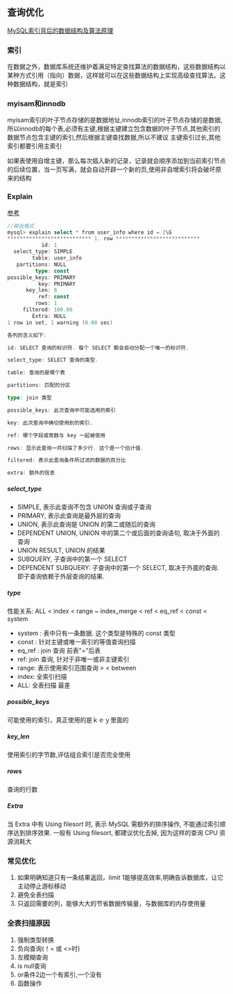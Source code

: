 ## 查询优化

[MySQL索引背后的数据结构及算法原理](http://blog.codinglabs.org/articles/theory-of-mysql-index.html)

### 索引

在数据之外，数据库系统还维护着满足特定查找算法的数据结构，这些数据结构以某种方式引用（指向）数据，这样就可以在这些数据结构上实现高级查找算法。这种数据结构，就是索引

### myisam和innodb

myisam索引的叶子节点存储的是数据地址,innodb索引的叶子节点存储的是数据,所以innodb的每个表,必须有主键,根据主键建立包含数据的叶子节点,其他索引的数据节点包含主键的索引,然后根据主键查找数据,所以不建议
主键索引过长,其他索引都要引用主索引

如果表使用自增主键，那么每次插入新的记录，记录就会顺序添加到当前索引节点的后续位置，当一页写满，就会自动开辟一个新的页,使用非自增索引将会破坏原来的结构

### Explain

[参考](https://segmentfault.com/a/1190000008131735)

```go
//输出格式
mysql> explain select * from user_info where id = 2\G
*************************** 1. row ***************************
           id: 1
  select_type: SIMPLE
        table: user_info
   partitions: NULL
         type: const
possible_keys: PRIMARY
          key: PRIMARY
      key_len: 8
          ref: const
         rows: 1
     filtered: 100.00
        Extra: NULL
1 row in set, 1 warning (0.00 sec)

各列的含义如下:

id: SELECT 查询的标识符. 每个 SELECT 都会自动分配一个唯一的标识符.

select_type: SELECT 查询的类型.

table: 查询的是哪个表

partitions: 匹配的分区

type: join 类型

possible_keys: 此次查询中可能选用的索引

key: 此次查询中确切使用到的索引.

ref: 哪个字段或常数与 key 一起被使用

rows: 显示此查询一共扫描了多少行. 这个是一个估计值.

filtered: 表示此查询条件所过滤的数据的百分比

extra: 额外的信息
```

##### select_type

- SIMPLE, 表示此查询不包含 UNION 查询或子查询
- PRIMARY, 表示此查询是最外层的查询
- UNION, 表示此查询是 UNION 的第二或随后的查询
- DEPENDENT UNION, UNION 中的第二个或后面的查询语句, 取决于外面的查询
- UNION RESULT, UNION 的结果
- SUBQUERY, 子查询中的第一个 SELECT
- DEPENDENT SUBQUERY: 子查询中的第一个 SELECT, 取决于外面的查询. 即子查询依赖于外层查询的结果.

##### type

性能关系: ALL < index < range ~ index_merge < ref < eq_ref < const < system

- system : 表中只有一条数据. 这个类型是特殊的 const 类型
- const :   针对主键或唯一索引的等值查询扫描
- eq_ref :  join 查询 前表"="后表
- ref:  join 查询, 针对于非唯一或非主键索引
- range: 表示使用索引范围查询 > < between
- index: 全索引扫描
- ALL: 全表扫描 最差

##### possible_keys
可能使用的索引，真正使用的是ｋｅｙ里面的

##### key_len
使用索引的字节数,评估组合索引是否完全使用

##### rows
查询的行数

##### Extra
当 Extra 中有 Using filesort 时, 表示 MySQL 需额外的排序操作, 不能通过索引顺序达到排序效果. 一般有 Using filesort, 都建议优化去掉, 因为这样的查询 CPU 资源消耗大


### 常见优化

1. 如果明确知道只有一条结果返回，limit 1能够提高效率,明确告诉数据库，让它主动停止游标移动
2. 避免全表扫描
3. 只返回需要的列，能够大大的节省数据传输量，与数据库的内存使用量


### 全表扫描原因

1. 强制类型转换
2. 负向查询(！= 或 <>时)
3. 左模糊查询
4. is null查询
5. or条件2边一个有索引,一个没有
6. 函数操作

